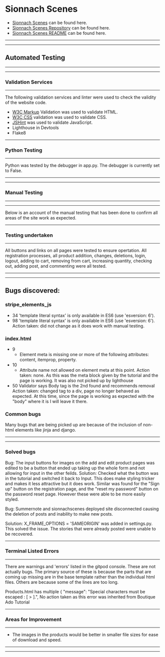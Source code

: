 # Sionnach Scenes

- [Sionnach Scenes](https://sionnachscenes.herokuapp.com/) can be found here.
- [Sionnach Scenes Repository](https://github.com/Gwen-of-lynn/sionnachscenes) can be found here. 
- [Sionnach Scenes README](https://github.com/Gwen-of-lynn/sionnachscenes/blob/master/README.md) can be found here.

---
---
## Automated Testing
---
---
### Validation Services
---
The following validation services and linter were used to check the validity of the website code.
- [W3C Markup](https://validator.w3.org/) Validation was used to validate HTML.
- [W3C CSS](https://validator.w3.org/) validation was used to validate CSS.
- [JSHint](https://jshint.com/) was used to validate JavaScript.
- Lighthouse in Devtools
- Flake8

---
### Python Testing
---
Python was tested by the debugger in app.py. The debugger is currently set to False.

---
---
### Manual Testing
---
---

Below is an account of the manual testing that has been done to confirm all areas of the site work as expected.

---
### Testing undertaken
---

All buttons and links on all pages were tested to ensure opertation. All registration processes, all product addition, changes, deletions, login, logout, adding to cart, removing from cart, increasing quantity, checking out, adding post, and commenting were all tested.
    
---
---
## Bugs discovered:
### stripe_elements_js
- 34	'template literal syntax' is only available in ES6 (use 'esversion: 6').
- 98	'template literal syntax' is only available in ES6 (use 'esversion: 6').
Action taken: did not change as it does work with manual testing.

### index.html
- 9    <meta charset="utf-8">
    - Element meta is missing one or more of the following attributes: content, itemprop, property. 
- 10    <meta name="viewport" content="width=device-width, initial-scale=1, shrink-to-fit=no">
    - Attribute name not allowed on element meta at this point.
Action taken: none. As this was the meta block given by the tutorial and the page is working. It was also not picked up by lighthouse
- 50 Validator says Body tag is the 2nd found and recommends removal
Action taken: changed tag to a div, page no longer behaved as expected. At this time, since the page is working as expected with the "body" where it is I will leave it there.

### Common bugs

Many bugs that are being picked up are because of the inclusion of non-html elements like jinja and django. 

---
---
### Solved bugs

Bug:
The input buttons for images on the add and edit product pages was edited to be a button that ended up taking up the whole form and not allowing for input in the other feilds. 
Solution:
Checked what the button was in the tutorial and switched it back to Input. This does make styling tricker and makes it less attractive but it does work. 
Similar was found for the "Sign up" button on the registration page, and the "reset my password" button on the password reset page. However these were able to be more easily styled. 

Bug:
Summernote and sionnachscenes deployed site disconnected causing the deletion of posts and inability to make new posts.

Solution:
X_FRAME_OPTIONS = 'SAMEORIGIN' was added in settings.py. This solved the issue. The stories that were already posted were unable to be recovered.


---
### Terminal Listed Errors
---

There are warnings and 'errors' listed in the gitpod console. These are not actually bugs. The primary source of these is because the parts that are coming up missing are in the base template rather than the individual html files. Others are because some of the lines are too long.

Products.html has multiple {
	"message": "Special characters must be escaped : [ > ].",
No action taken as this error was inherited from Boutique Ado Tutorial

---
### Areas for Improvement
---
- The images in the products would be better in smaller file sizes for ease of download and speed.
---
---